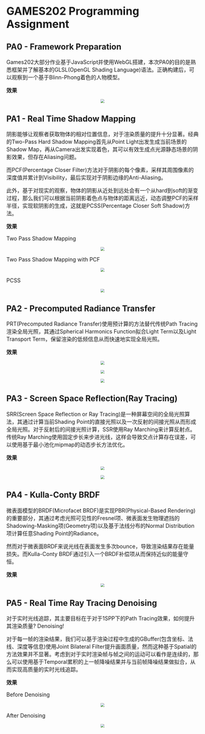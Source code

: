 # GAMES202 Programming Assignment
## PA0 - Framework Preparation

Games202大部分作业基于JavaScript并使用WebGL搭建，本次PA0的目的是熟悉框架并了解基本的GLSL(OpenGL Shading Language)语法。正确构建后，可以观察到一个基于Blinn-Phong着色的人物模型。

**效果**

<p align="center"><img src="https://raw.githubusercontent.com/LanFear-Li/GAMES202-QUIZ/main/Appendix/pa0-1.png" style="zoom: 60%;text-align: left"/></p>

## PA1 - Real Time Shadow Mapping

阴影能够让观察者获取物体的相对位置信息，对于渲染质量的提升十分显著。经典的Two-Pass Hard Shadow Mapping首先从Point Light出发生成当前场景的Shadow Map，再从Camera出发实现着色，其可以有效生成点光源静态场景的阴影效果，但存在Aliasing问题。

而PCF(Percentage Closer Filter)方法对于阴影的每个像素，采样其周围像素的深度值并累计到Visibility，最后实现对于阴影边缘的Anti-Aliasing。

此外，基于对现实的观察，物体的阴影从近处到远处会有一个从hard到soft的渐变过程，那么我们可以根据当前阴影着色点与物体的距离远近，动态调整PCF的采样半径，实现软阴影的生成，这就是PCSS(Percentage Closer Soft Shadow)方法。

**效果**

Two Pass Shadow Mapping

<p align="center"><img src="https://raw.githubusercontent.com/LanFear-Li/GAMES202-QUIZ/main/Appendix/pa1-1.png" style="zoom: 60%;text-align: left"/></p>

Two Pass Shadow Mapping with PCF

<p align="center"><img src="https://raw.githubusercontent.com/LanFear-Li/GAMES202-QUIZ/main/Appendix/pa1-2.png" style="zoom: 60%;text-align: left"/></p>

PCSS

<p align="center"><img src="https://raw.githubusercontent.com/LanFear-Li/GAMES202-QUIZ/main/Appendix/pa1-3.png" style="zoom: 60%;text-align: left"/></p>

## PA2 - Precomputed Radiance Transfer

PRT(Precomputed Radiance Transfer)使用预计算的方法替代传统Path Tracing渲染全局光照，其通过Spherical Harmonics Function拟合Light Term以及Light Transport Term，保留渲染的低频信息从而快速地实现全局光照。

**效果**

<p align="center"><img src="https://raw.githubusercontent.com/LanFear-Li/GAMES202-QUIZ/main/Appendix/pa2-1.png" style="zoom: 60%;text-align: left"/></p>

<p align="center"><img src="https://raw.githubusercontent.com/LanFear-Li/GAMES202-QUIZ/main/Appendix/pa2-2.png" style="zoom: 60%;text-align: left"/></p>

<p align="center"><img src="https://raw.githubusercontent.com/LanFear-Li/GAMES202-QUIZ/main/Appendix/pa2-3.png" style="zoom: 60%;text-align: left"/></p>

## PA3 - Screen Space Reflection(Ray Tracing)

SRR(Screen Space Reflection or Ray Tracing)是一种屏幕空间的全局光照算法，其通过计算当前Shading Point的直接光照以及一次反射的间接光照从而形成全局光照。对于反射后的间接光照计算，SSR使用Ray Marching来计算反射点。传统Ray Marching使用固定步长来步进光线，这样会导致交点计算存在误差，可以使用基于最小池化mipmap的动态步长方法优化。

**效果**

<p align="center"><img src="https://raw.githubusercontent.com/LanFear-Li/GAMES202-QUIZ/main/Appendix/pa3-1.png" style="zoom: 60%;text-align: left"/></p>

<p align="center"><img src="https://raw.githubusercontent.com/LanFear-Li/GAMES202-QUIZ/main/Appendix/pa3-2.png" style="zoom: 60%;text-align: left"/></p>

## PA4 - Kulla-Conty BRDF

微表面模型的BRDF(Microfacet BRDF)是实现PBR(Physical-Based Rendering)的重要部分，其通过考虑光照可见性的Fresnel项、微表面发生物理遮挡的Shadowing-Masking项(Geometry项)以及基于法线分布的Normal Distribution项计算任意Shading Point的Radiance。

然而对于微表面BRDF来说光线在表面发生多次bounce，导致渲染结果存在能量损失。而Kulla-Conty BRDF通过引入一个BRDF补偿项从而保持近似的能量守恒。

**效果**

<p align="center"><img src="https://raw.githubusercontent.com/LanFear-Li/GAMES202-QUIZ/main/Appendix/pa4-1.png" style="zoom: 60%;text-align: left"/></p>

## PA5 - Real Time Ray Tracing Denoising

对于实时光线追踪，其主要目标在于对于1SPP下的Path Tracing效果，如何提升其渲染质量? Denoising!

对于每一帧的渲染结果，我们可以基于渲染过程中生成的GBuffer(包含坐标、法线、深度等信息)使用Joint Bilateral Filter提升画面质量，然而这种基于Spatial的方法效果并不显著。考虑到对于实时渲染帧与帧之间的运动可以看作是连续的，那么可以使用基于Temporal累积的上一帧降噪结果并与当前帧降噪结果做拟合，从而实现高质量的实时光线追踪。

**效果**

Before Denoising

<p align="center"><img src="https://raw.githubusercontent.com/LanFear-Li/GAMES202-QUIZ/main/Appendix/pa5-1.png" style="zoom: 60%;text-align: left"/></p>

After Denoising

<p align="center"><img src="https://raw.githubusercontent.com/LanFear-Li/GAMES202-QUIZ/main/Appendix/pa5-2.png" style="zoom: 60%;text-align: left"/></p>
